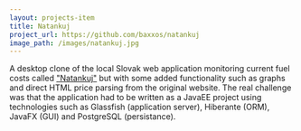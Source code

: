 ```yaml
---
layout: projects-item
title: Natankuj
project_url: https://github.com/baxxos/natankuj
image_path: /images/natankuj.jpg
---
```

A desktop clone of the local Slovak web application monitoring current fuel costs called ["Natankuj"](http://auto.sme.sk/natankuj/) but with some added functionality such as graphs and direct HTML price parsing from the original website. The real challenge was that the application had to be written as a JavaEE project using technologies such as Glassfish (application server), Hiberante (ORM), JavaFX (GUI) and PostgreSQL (persistance).